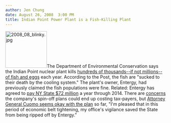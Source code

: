 ```yaml
---
author: Jen Chung
date: August 26, 2008  3:00 PM
title: Indian Point Power Plant is a Fish-Killing Plant
---
```


<p><img alt="2008_08_blinky.jpg" src="https://web.archive.org/web/20110611045205im_/http://gothamist.com/attachments/jen/2008_08_blinky.jpg" width="130" height="115" class="right">The Department of Environmental Conservation says the Indian Point nuclear plant kills <a href="https://web.archive.org/web/20110611045205/http://www.nypost.com/seven/08262008/news/regionalnews/fish_killing_indian_pt__ruled_an_eco_dan_126156.htm">hundreds of thousands--if not millions--of fish and eggs</a> each year.  According to the Post, the fish are &quot;sucked to their death by the cooling system.&quot; The plant&apos;s owner, Entergy, had previously claimed the fish populations were fine.  Related: Entergy has agreed to <a href="https://web.archive.org/web/20110611045205/http://online.wsj.com/article/SB121971677271471695.html?mod=googlenews_wsj">pay NY State $72 million</a> a year through 2014.  There are <a href="https://web.archive.org/web/20110611045205/http://www.nytimes.com/2008/08/26/nyregion/26entergy.html?ref=nyregion">concerns</a> the company&apos;s spin-off plans could end up costing tax-payers, but <a href="https://web.archive.org/web/20110611045205/http://www.reuters.com/article/domesticNews/idUSBNG22355920080826">Attorney General Cuomo seems okay with the plan</a> so far, &quot;I&apos;m pleased that in this period of economic belt tightening, my office&apos;s vigilance saved the State from being ripped off by Entergy.&quot;</p>